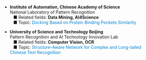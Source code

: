 
- <span style="font-weight: bold;">Institute of Automation, Chinese Academy of Science</span> <br>
National Laboratory of Pattern Recognition <br>
&nbsp;&nbsp; &#9632; Related fields: <span style="font-weight: bold;">Data Mining, AI4Science</span> <br>
&nbsp;&nbsp; &#9632; Topic: <span style="color: #0081d1;"> Docking Based on Protein Binding Pockets Similarity </span>


- <span style="font-weight: bold;">University of Science and Technology Beijing</span> <br>
Pattern Recognition and AI Technology Innovation Lab <br>
&nbsp;&nbsp; &#9632; Related fields: <span style="font-weight: bold;">Computer Vision, OCR</span> <br>
&nbsp;&nbsp; &#9632; Topic: <span style="color: #0081d1;"> Structure-Aware Network for Complex and Long-tailed Chinese Text Recognition </span>
